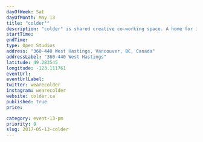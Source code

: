 ```yaml
---
dayOfWeek: Sat
dayOfMonth: May 13
title: "colder°"
description: "colder° is shared creative co-working space. A home for individuals looking to collaborate."
startTime: 
endTime: 
type: Open Studios
address: "360-440 West Hastings, Vancouver, BC, Canada"
addressLabel: "360-440 West Hastings"
latitude: 49.283545
longitude: -123.111761
eventUrl: 
eventUrlLabel: 
twitter: wearecolder
instagram: wearecolder
website: colder.ca
published: true
price: 

category: event-13-pm
priority: 0
slug: 2017-05-13-colder
---
```

